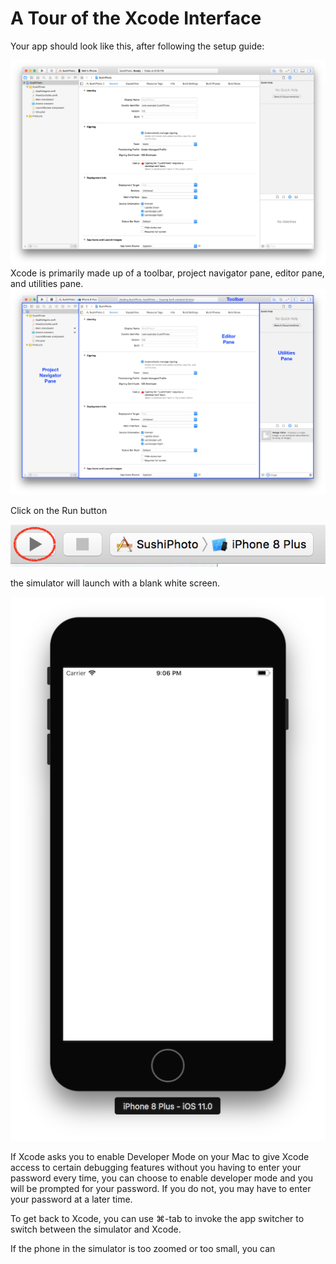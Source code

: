 # A Tour of the Xcode Interface

Your app should look like this, after following the setup guide:

![](assets/Sushi1.png)Xcode is primarily made up of a toolbar, project navigator pane, editor pane, and utilities pane.![](assets/XcodeUI1.png)

Click on the Run button

![](assets/Sushi3.png)

the simulator will launch with a blank white screen.

![](assets/Sushi4.png)

If Xcode asks you to enable Developer Mode on your Mac to give Xcode access to certain debugging features without you having to enter your password every time, you can choose to enable developer mode and you will be prompted for your password. If you do not, you may have to enter your password at a later time.


To get back to Xcode, you can use  &#8984;-tab to invoke the app switcher to switch between the simulator and Xcode.

If the phone in the simulator is too zoomed or too small, you can 